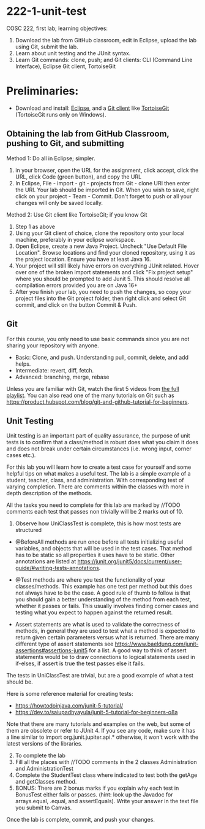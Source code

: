 # 222-1-unit-test
COSC 222, first lab; learning objectives:

1. Download the lab from GitHub classroom, edit in Eclipse, upload the lab using Git, submit the lab.
2. Learn about unit testing and the JUnit syntax.
3. Learn Git commands: clone, push; and Git clients: CLI (Command Line Interface), Eclipse Git client, TortoiseGit

# Preliminaries:

* Download and install: [Eclipse](https://www.eclipse.org/downloads/), and a [Git client](https://git-scm.com/downloads/guis) like [TortoiseGit](https://tortoisegit.org/download/) (TortoiseGit runs only on Windows).

## Obtaining the lab from GitHub Classroom, pushing to Git, and submitting

Method 1: Do all in Eclipse; simpler.

1. in your browser, open the URL for the assignment, click accept, click the URL, click Code (green button),  and copy the URL
2. In Eclipse, File - import - git - projects from Git - clone URI then enter the URI. Your lab should be imported in Git. When you wish to save, right click on your project - Team - Commit. Don't forget to push or all your changes will only be saved locally.

Method 2: Use Git client like TortoiseGit; if you know Git

1. Step 1 as above
2. Using your Git client of choice, clone the repository onto your local machine, preferably in your eclipse workspace.
3. Open Eclipse, create a new Java Project. Uncheck "Use Default File Location". Browse locations and find your cloned repository, using it as the project location. Ensure you have at least Java 16.
4. Your project will still likely have errors on everything JUnit related. Hover over one of the broken import statements and click "Fix project setup" where you should be prompted to add Junit 5. This should resolve all compilation errors provided you are on Java 16+
5. After you finish your lab, you need to push the changes, so copy your project files into the Git project folder, then right click and select Git commit, and click on the button Commit & Push.

## Git

For this course, you only need to use basic commands since you are not sharing your repository with anyone.

* Basic: Clone, and push. Understanding pull, commit, delete, and add helps.
* Intermediate: revert, diff, fetch. 
* Advanced: branching, merge, rebase

Unless you are familiar with Git, watch the first 5 videos from [the full playlist](https://www.youtube.com/watch?v=3RjQznt-8kE&list=PL4cUxeGkcC9goXbgTDQ0n_4TBzOO0ocPR). You can also read one of the many tutorials on Git such as https://product.hubspot.com/blog/git-and-github-tutorial-for-beginners. 

## Unit Testing

Unit testing is an important part of quality assurance, the purpose of unit tests is to confirm that a class/method is robust does what you claim it does and does not break under certain circumstances (i.e. wrong input, corner cases etc.). 

For this lab you will learn how to create a test case for yourself and some helpful tips on what makes a useful test. The lab is a simple example of a student, teacher, class, and administration. With corresponding test of varying completion. There are comments within the classes with more in depth description of the methods.

All the tasks you need to complete for this lab are marked by //TODO comments each test that passes non trivially will be 2 marks out of 10.
1. Observe how UniClassTest is complete, this is how most tests are structured

  - @BeforeAll methods are run once before all tests initializing useful variables, and objects that will be used in the test cases. That method has to be static so all properties it uses have to be static. Other annotations are listed at https://junit.org/junit5/docs/current/user-guide/#writing-tests-annotations.

  - @Test methods are where you test the functionality of your classes/methods. This example has one test per method but this does not always have to be the case. A good rule of thumb to follow is that you should gain a better understanding of the method from each test, whether it passes or fails. This usually involves finding corner cases and testing what you expect to happen against the returned result.

  - Assert statements are what is used to validate the correctness of methods, in general they are used to test what a method is expected to return given certain parameters versus what is returned. There are many different type of assert statements see https://www.baeldung.com/junit-assertions#assertions-junit5 for a list. A good way to think of assert statements would be to draw connections to logical statements used in if-elses, if assert is true the test passes else it fails.


  The tests in UniClassTest are trivial, but are a good example of what a test should be.

  Here is some reference material for creating tests:
  * https://howtodoinjava.com/junit-5-tutorial/
  * https://dev.to/saiupadhyayula/junit-5-tutorial-for-beginners-o8a

  Note that there are many tutorials and examples on the web, but some of them are obsolete or refer to JUnit 4. If you see any code, make sure it has a line similar to import org.junit.jupiter.api.* otherwise, it won't work with the latest versions of the libraries.

2. To complete the lab
  1. Fill all the places with //TODO comments in the 2 classes Administration and AdministrationTest
  2. Complete the StudentTest class where indicated to test both the getAge and getClasses method.
  3. BONUS: There are 2 bonus marks if you explain why each test in BonusTest either fails or passes. (hint: look up the Javadoc for arrays.equal, .equal, and assertEquals). Write your answer in the text file you submit to Canvas.

Once the lab is complete, commit, and push your changes.
